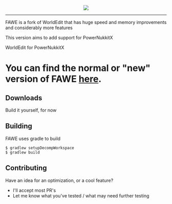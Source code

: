 <p align="center">
  <img src="https://i.imgur.com/Fog5fDB.png">
</p>

---


FAWE is a fork of WorldEdit that has huge speed and memory improvements and considerably more features

This version aims to add support for PowerNukkitX

WorldEdit for PowerNukkitX

# You can find the normal or "new" version of FAWE [here](https://github.com/IntellectualSites/FastAsyncWorldEdit).

## Downloads
Build it yourself, for now

## Building
FAWE uses gradle to build

```
$ gradlew setupDecompWorkspace
$ gradlew build
```

## Contributing
Have an idea for an optimization, or a cool feature?
 - I'll accept most PR's
 - Let me know what you've tested / what may need further testing
